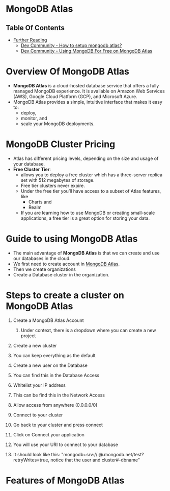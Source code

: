 # MongoDB Atlas

## Table Of Contents
- [Further Reading]()
  - [Dev Community - How to setup mongodb atlas?](https://dev.to/sachinchaurasiya/how-to-setup-mongodb-atlas-an7)
  - [Dev Community - Using MongoDB For Free on MongoDB Atlas](https://dev.to/wteja/using-mongodb-for-free-on-mongodb-atlas-4d41)

# Overview Of MongoDB Atlas
* __MongoDB Atlas__ is a cloud-hosted database service that offers a fully managed MongoDB experience. It is available on Amazon Web Services (AWS), Google Cloud Platform (GCP), and Microsoft Azure.
* MongoDB Atlas provides a simple, intuitive interface that makes it easy to:
  * deploy, 
  * monitor, and 
  * scale your MongoDB deployments.


# MongoDB Cluster Pricing
* Atlas has different pricing levels, depending on the size and usage of your database.
* __Free Cluster Tier__:
  * allows you to deploy a free cluster which has a three-server replica set with 512 megabytes of storage.
  * Free tier clusters never expire.
  * Under the free tier you’ll have access to a subset of Atlas features, like 
    * Charts and 
    * Realm
  * If you are learning how to use MongoDB or creating small-scale applications, a free tier is a great option for storing your data.


# Guide to using MongoDB Atlas
* The main advantage of __MongoDB Atlas__ is that we can create and use our databases in the cloud. 
* We first need to create account in [MongoDB Atlas](https://www.mongodb.com/atlas/database). 
* Then we create organizations  
* Create a Database cluster in the organization.

# Steps to create a cluster on MongoDB Atlas
1. Create a MongoDB Atlas Account
   1. Under context, there is a dropdown where you can create a new project

2. Create a new cluster
3. You can keep everything as the default
4. Create a new user on the Database
5. You can find this in the Database Access
6. Whitelist your IP address
7. This can be find this in the Network Access
8. Allow access from anywhere (0.0.0.0/0)
9. Connect to your cluster
10. Go back to your cluster and press connect
11. Click on Connect your application
12. You will use your URI to connect to your database
13. It should look like this: "mongodb+srv://:@.mongodb.net/test?retryWrites=true, notice that the user and cluster#-dbname"

# Features of MongoDB Atlas
